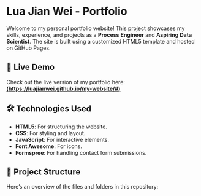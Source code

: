 # Lua Jian Wei - Portfolio

Welcome to my personal portfolio website! This project showcases my skills, experience, and projects as a **Process Engineer** and **Aspiring Data Scientist**. The site is built using a customized HTML5 template and hosted on GitHub Pages.

## 🚀 Live Demo
Check out the live version of my portfolio here:  
[**(https://luajianwei.github.io/my-website/#)**]((https://luajianwei.github.io/my-website/#))

## 🛠️ Technologies Used
- **HTML5**: For structuring the website.
- **CSS**: For styling and layout.
- **JavaScript**: For interactive elements.
- **Font Awesome**: For icons.
- **Formspree**: For handling contact form submissions.

## 📂 Project Structure
Here’s an overview of the files and folders in this repository:
